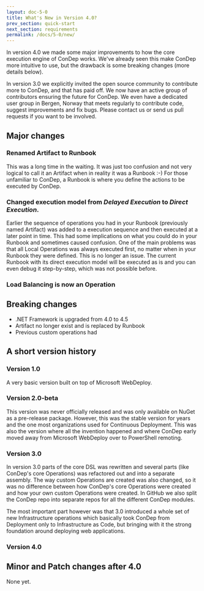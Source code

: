 ```yaml
---
layout: doc-5-0
title: What's New in Version 4.0?
prev_section: quick-start
next_section: requirements
permalink: /docs/5-0/new/
---
```


In version 4.0 we made some major improvements to how the core execution engine of ConDep works. We've already seen this make ConDep more intuitive to use, but the drawback is some breaking changes (more details below).

In version 3.0 we explicitly invited the open source community to contribute more to ConDep, and that has paid off. We now have an active group of contributors ensuring the future for ConDep. We even have a dedicated user group in Bergen, Norway that meets regularly to contribute code, suggest improvements and fix bugs. Please contact us or send us pull requests if you want to be involved.

## Major changes

### Renamed Artifact to Runbook
This was a long time in the waiting. It was just too confusion and not very logical to call it an Artifact when in reality it was a Runbook :-) For those unfamiliar to ConDep, a Runbook is where you define the actions to be executed by ConDep.

### Changed execution model from _Delayed Execution_ to _Direct Execution_.
Earlier the sequence of operations you had in your Runbook (previously named Artifact) was added to a execution sequence and then executed at a later point in time. This had some implications on what you could do in your Runbook and sometimes caused confusion. One of the main problems was that all Local Operations was always executed first, no matter when in your Runbook they were defined. This is no longer an issue. The current Runbook with its direct execution model will be executed as is and you can even debug it step-by-step, which was not possible before.

### Load Balancing is now an Operation

## Breaking changes

* .NET Framework is upgraded from 4.0 to 4.5
* Artifact no longer exist and is replaced by Runbook
* Previous custom operations had

## A short version history

### Version 1.0
A very basic version built on top of Microsoft WebDeploy.

### Version 2.0-beta
This version was never officially released and was only available on NuGet as a
pre-release package. However, this was the stable version for years and the
one most organizations used for Continuous Deployment. This was also the version where all the invention happened and where ConDep early moved away from Microsoft WebDeploy over to PowerShell remoting.

### Version 3.0
In version 3.0 parts of the core DSL was rewritten and several parts (like ConDep's core Operations) was refactored out and into a separate assembly. The way custom Operations are created was also changed, so it was no difference between how ConDep's core Operations were created and how your own custom Operations were created. In GitHub we also split the ConDep repo into separate repos for all the different ConDep modules.

The most important part however was that 3.0 introduced a whole set of new Infrastructure operations which basically took ConDep from Deployment only to Infrastructure as Code, but bringing with it the strong foundation around deploying web applications.

### Version 4.0

## Minor and Patch changes after 4.0

None yet.
